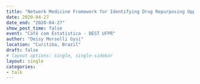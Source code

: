 ```yaml
---
title: "Network Medicine Framework for Identifying Drug Repurposing Opportunities for COVID-19"
date: 2020-04-27
date_end: "2020-04-27"
show_post_time: false
event: "Café com Estatistica - DEST UFPR"
author: "Deisy Morselli Gysi"
location: "Curitiba, Brazil"
draft: false
# layout options: single, single-sidebar
layout: single
categories:
- talk
---
```

  

